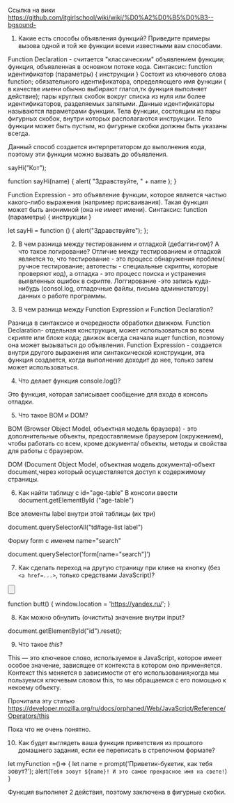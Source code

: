 Ссылка на вики https://github.com/itgirlschool/wiki/wiki/%D0%A2%D0%B5%D0%B3--bgsound-

1. Какие есть способы объявления функций? Приведите примеры вызова одной и той же функции всеми известными вам способами.

Function Declaration - считается "классическим" объявлением функции; функция, объявленная в основном потоке кода.
Синтаксис:
function идентификатор (параметры) { инструкции }
Состоит из ключевого слова function;
обязательного идентификатора, определяющего имя функции ( в качестве имени обычно выбирают глагол,тк функция выполняет действие);
пары круглых скобок вокруг списка из нуля или более идентификаторов, разделяемых запятыми. Данные идентификаторы называются параметрами функции.
Тела функции, состоящим из пары фигурных скобок, внутри которых располагаются инструкции. Тело функции может быть пустым, но фигурные скобки должны быть указаны всегда.

Данный способ создается интерпретатором до выполнения кода, поэтому эти функции можно вызвать до объявления.

sayHi("Кот");

function sayHi(name) {
alert( "Здравствуйте, " + name );
}

Function Expression - это объявление функции, которое является частью какого-либо выражения (например присваивания).
Такая функция может быть анонимной (она не имеет имени).
Синтаксис:
function (параметры) { инструкции }

let sayHi = function () {
alert("Здравствуйте");
};

2. В чем разница между тестированием и отладкой (дебаггингом)? А что такое логирование?
   Отличие между тестированием и отладкой является то, что тестирование - это процесс обнаружения проблем( ручное тестирование; автотесты - специальные скрипты, которые проверяют код), а отладка - это процесс поиска и устранения выявленных ошибок в скрипте.
   Логгирование -это запись куда-нибудь (consol.log, отладочные файлы, письма администатору) данных о работе программы.

3) В чем разница между Function Expression и Function Declaration?

Разница в синтаксисе и очередности обработки движком.
Function Declaration- отдельная конструкция, может использоваться во всем скрипте или блоке кода; движок всегда сначала ищет function, поэтому она может вызываться до объявления.
Function Expression - создается внутри другого выражения или синтаксической конструкции, эта функция создается, когда выполнение доходит до нее, только затем может использоваться.

4. Что делает функция console.log()?

Это функция, которая записывает сообщение для входа в консоль отладки.

5. Что такое BOM и DOM?

BOM (Browser Object Model, объектная модель браузера) - это дополнительные объекты, предоставляемые браузером (окружением), чтобы работать со всем, кроме документа/ объекты, методы и свойства для работы с браузером.

DOM (Document Object Model, объектная модель документа)-объект document,через который осуществляется доступ к содержимому страницы.

6.  Как найти таблицу с id="age-table"
    В консоли ввести document.getElementById ("age-table")

Все элементы label внутри этой таблицы (их три)

document.querySelectorAll("td#age-list label")

Форму form с именем name="search"

document.querySelector('form[name="search"]')

7. Как сделать переход на другую страницу при клике на кнопку (без `<a href=...>`, только средствами JavaScript)?

<input type="button" onclick="butt()">

function butt() {
window.location = 'https://yandex.ru/';
}

8. Как можно обнулить (очистить) значение внутри input?

document.getElementById("id").reset();

9. Что такое _this_?

This — это ключевое слово, используемое в JavaScript, которое имеет особое значение, зависящее от контекста в котором оно применяется.
Контекст this меняется в зависимости от его использования;когда мы пользуемся ключевым словом this, то мы обращаемся с его помощью к некоему объекту.

Прочитала эту статью https://developer.mozilla.org/ru/docs/orphaned/Web/JavaScript/Reference/Operators/this

Пока что не очень понятно.

10. Как будет выглядеть ваша функция приветствия из прошлого домашнего задания, если ее переписать в стрелочном формате?

let myFunction =()=> {
let name = prompt('Приветик-букетик, как тебя зовут?');
alert(`Тебя зовут ${name}! И это самое прекрасное имя на свете!`)
}

Функция выполняет 2 действия, поэтому заключена в фигурные скобки.
